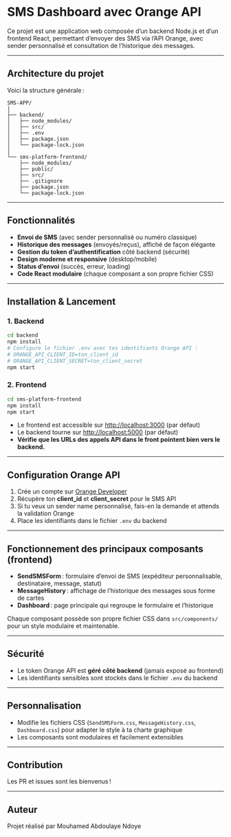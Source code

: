 # SMS Dashboard avec Orange API

Ce projet est une application web composée d’un backend Node.js et d’un frontend React, permettant d’envoyer des SMS via l’API Orange, avec sender personnalisé et consultation de l’historique des messages.

---

## Architecture du projet

Voici la structure générale :

```
SMS-APP/
│
├── backend/
│   ├── node_modules/
│   ├── src/
│   ├── .env
│   ├── package.json
│   └── package-lock.json
│
└── sms-platform-frontend/
    ├── node_modules/
    ├── public/
    ├── src/
    ├── .gitignore
    ├── package.json
    └── package-lock.json
```

---

## Fonctionnalités

- **Envoi de SMS** (avec sender personnalisé ou numéro classique)
- **Historique des messages** (envoyés/reçus), affiché de façon élégante
- **Gestion du token d’authentification** côté backend (sécurité)
- **Design moderne et responsive** (desktop/mobile)
- **Status d’envoi** (succès, erreur, loading)
- **Code React modulaire** (chaque composant a son propre fichier CSS)

---

## Installation & Lancement

### 1. Backend

```sh
cd backend
npm install
# Configure le fichier .env avec tes identifiants Orange API :
# ORANGE_API_CLIENT_ID=ton_client_id
# ORANGE_API_CLIENT_SECRET=ton_client_secret
npm start
```

### 2. Frontend

```sh
cd sms-platform-frontend
npm install
npm start
```

- Le frontend est accessible sur [http://localhost:3000](http://localhost:3000) (par défaut)
- Le backend tourne sur [http://localhost:5000](http://localhost:5000) (par défaut)
- **Vérifie que les URLs des appels API dans le front pointent bien vers le backend.**

---

## Configuration Orange API

1. Crée un compte sur [Orange Developer](https://developer.orange.com/)
2. Récupère ton **client_id** et **client_secret** pour le SMS API
3. Si tu veux un sender name personnalisé, fais-en la demande et attends la validation Orange
4. Place les identifiants dans le fichier `.env` du backend

---

## Fonctionnement des principaux composants (frontend)

- **SendSMSForm** : formulaire d’envoi de SMS (expéditeur personnalisable, destinataire, message, statut)
- **MessageHistory** : affichage de l’historique des messages sous forme de cartes
- **Dashboard** : page principale qui regroupe le formulaire et l’historique

Chaque composant possède son propre fichier CSS dans `src/components/` pour un style modulaire et maintenable.

---

## Sécurité

- Le token Orange API est **géré côté backend** (jamais exposé au frontend)
- Les identifiants sensibles sont stockés dans le fichier `.env` du backend

---

## Personnalisation

- Modifie les fichiers CSS (`SendSMSForm.css`, `MessageHistory.css`, `Dashboard.css`) pour adapter le style à ta charte graphique
- Les composants sont modulaires et facilement extensibles

---

## Contribution

Les PR et issues sont les bienvenus !

---

## Auteur

Projet réalisé par Mouhamed Abdoulaye Ndoye
